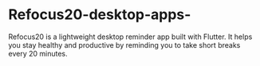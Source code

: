 # Refocus20-desktop-apps-
Refocus20 is a lightweight desktop reminder app built with Flutter. It helps you stay healthy and productive by reminding you to take short breaks every 20 minutes. 
